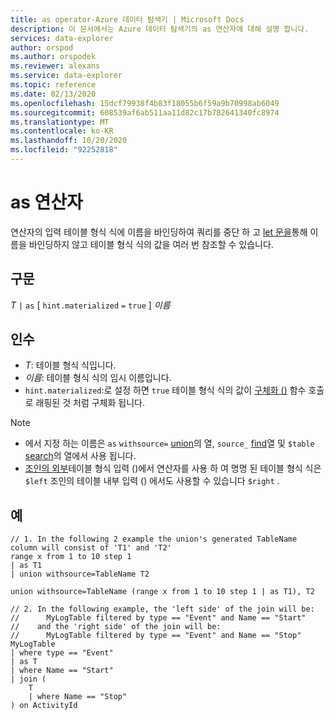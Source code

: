 ```yaml
---
title: as operator-Azure 데이터 탐색기 | Microsoft Docs
description: 이 문서에서는 Azure 데이터 탐색기의 as 연산자에 대해 설명 합니다.
services: data-explorer
author: orspod
ms.author: orspodek
ms.reviewer: alexans
ms.service: data-explorer
ms.topic: reference
ms.date: 02/13/2020
ms.openlocfilehash: 15dcf79938f4b83f18055b6f59a9b70998ab6049
ms.sourcegitcommit: 608539af6ab511aa11d82c17b782641340fc8974
ms.translationtype: MT
ms.contentlocale: ko-KR
ms.lasthandoff: 10/20/2020
ms.locfileid: "92252818"
---
```

# <a name="as-operator"></a>as 연산자

연산자의 입력 테이블 형식 식에 이름을 바인딩하여 쿼리를 중단 하 고 [let 문을](letstatement.md)통해 이름을 바인딩하지 않고 테이블 형식 식의 값을 여러 번 참조할 수 있습니다.

## <a name="syntax"></a>구문

*T* `|` `as` [ `hint.materialized` `=` `true` ] *이름*

## <a name="arguments"></a>인수

* *T*: 테이블 형식 식입니다.
* *이름*: 테이블 형식 식의 임시 이름입니다.
* `hint.materialized`:로 설정 하면 `true` 테이블 형식 식의 값이 [구체화 ()](./materializefunction.md) 함수 호출로 래핑된 것 처럼 구체화 됩니다.

> [!NOTE]
> * 에서 지정 하는 이름은 `as` `withsource=` [union](./unionoperator.md)의 열, `source_` [find](./findoperator.md)열 및 `$table` [search](./searchoperator.md)의 열에서 사용 됩니다.
> * [조인의 외부](./joinoperator.md)테이블 형식 입력 ()에서 연산자를 사용 하 여 명명 된 테이블 형식 식은 `$left` 조인의 테이블 내부 입력 () 에서도 사용할 수 있습니다 `$right` .

## <a name="examples"></a>예

```kusto
// 1. In the following 2 example the union's generated TableName column will consist of 'T1' and 'T2'
range x from 1 to 10 step 1 
| as T1 
| union withsource=TableName T2

union withsource=TableName (range x from 1 to 10 step 1 | as T1), T2

// 2. In the following example, the 'left side' of the join will be: 
//      MyLogTable filtered by type == "Event" and Name == "Start"
//    and the 'right side' of the join will be: 
//      MyLogTable filtered by type == "Event" and Name == "Stop"
MyLogTable  
| where type == "Event"
| as T
| where Name == "Start"
| join (
    T
    | where Name == "Stop"
) on ActivityId
```